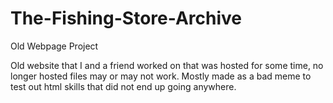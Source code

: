 # The-Fishing-Store-Archive
Old Webpage Project

Old website that I and a friend worked on that was hosted for some time, no longer hosted files may or may not work.
Mostly made as a bad meme to test out html skills that did not end up going anywhere.
